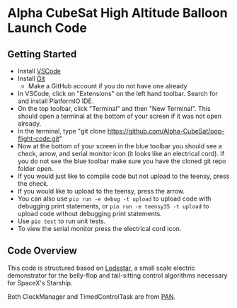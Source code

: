 # Alpha CubeSat High Altitude Balloon Launch Code

## Getting Started

* Install [VSCode](https://code.visualstudio.com/download)
* Install [Git](https://www.atlassian.com/git/tutorials/install-git)
    * Make a GitHub account if you do not have one already
* In VSCode, click on "Extensions" on the left hand toolbar. Search for and install PlatformIO IDE.
* On the top toolbar, click "Terminal" and then "New Terminal". This should open a terminal at the bottom of your screen if it was not open already.
* In the terminal, type "git clone https://github.com/Alpha-CubeSat/oop-flight-code.git"
* Now at the bottom of your screen in the blue toolbar you should see a check, arrow, and serial monitor icon (it looks like an electrical cord). If you do not see the blue toolbar make sure you have the cloned git repo folder open.
* If you would just like to compile code but not upload to the teensy, press the check.
* If you would like to upload to the teensy, press the arrow.
* You can also use `pio run -e debug -t upload` to upload code with debugging print statements, or `pio run -e teensy35 -t upload` to upload code without debugging print statements.
* Use `pio test` to run unit tests.
* To view the serial monitor press the electrical cord icon.

## Code Overview

This code is structured based on [Lodestar](https://github.com/shihaocao/lodestar), a small scale electric demonstrator for the belly-flop and tail-sitting control algorithms necessary for SpaceX's Starship.

Both ClockManager and TimedControlTask are from [PAN](https://github.com/pathfinder-for-autonomous-navigation).
